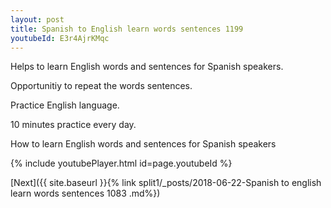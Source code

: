 ```yaml
---
layout: post
title: Spanish to English learn words sentences 1199 
youtubeId: E3r4AjrKMqc
---
```

 
 
Helps to learn English words and sentences for Spanish speakers.

Opportunitiy to repeat the words sentences. 

Practice English language. 
 
10 minutes practice every day. 
 
How to learn English words and sentences for Spanish speakers 
 
{% include youtubePlayer.html id=page.youtubeId %}
 
 
[Next]({{ site.baseurl }}{% link  split1/_posts/2018-06-22-Spanish to english learn words sentences 1083 .md%})
 
